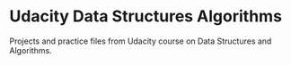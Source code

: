 # Udacity Data Structures Algorithms
 Projects and practice files from Udacity course on Data Structures and Algorithms.
